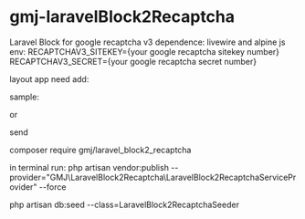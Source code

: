 # gmj-laravelBlock2Recaptcha

Laravel Block for google recaptcha v3
dependence: livewire and alpine js
env:
RECAPTCHAV3_SITEKEY={your google recaptcha sitekey number}
RECAPTCHAV3_SECRET={your google recaptcha secret number}

layout app need add:

<script src="https://www.google.com/recaptcha/api.js?render={{ config('laravel_block2_recaptcha_config.key') }}"></script>

sample:

<form x-data x-on:submit.prevent="$dispatch('recaptcha')">
    <x-LaravelBlock2Recaptcha id="contact" action="send" />
</form>

or

<div x-data>
    <x-LaravelBlock2Recaptcha id="contact" action="send" />
    <div x-on:click="$dispatch('recaptcha')">send</div>
</div>

composer require gmj/laravel_block2_recaptcha

in terminal run: php artisan vendor:publish --provider="GMJ\LaravelBlock2Recaptcha\LaravelBlock2RecaptchaServiceProvider" --force

php artisan db:seed --class=LaravelBlock2RecaptchaSeeder
